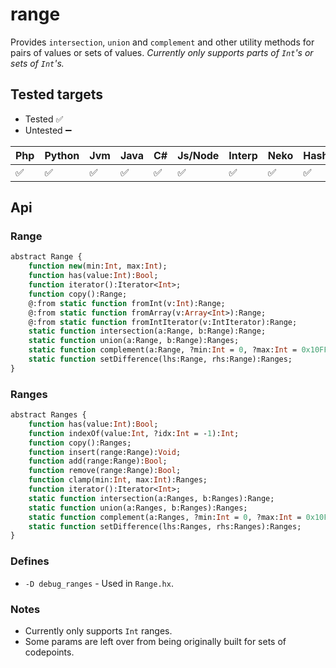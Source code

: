 # range

Provides `intersection`, `union` and `complement` and other utility methods for
pairs of values or sets of values. _Currently only supports parts of `Int`'s or sets of `Int`'s._

## Tested targets

- Tested ✅
- Untested ➖

| Php | Python | Jvm |Java | C# | Js/Node | Interp | Neko | HashLink | Lua | CPP |
| - | -| - | - | - |- | -| - | - | - | - |
| ✅ | ✅     | ✅ |✅  | ✅ | ✅     | ✅ | ✅  | ✅       | ➖ | ➖ |

## Api

### Range

```Haxe
abstract Range {
    function new(min:Int, max:Int);
    function has(value:Int):Bool;
    function iterator():Iterator<Int>;
    function copy():Range;
    @:from static function fromInt(v:Int):Range;
    @:from static function fromArray(v:Array<Int>):Range;
    @:from static function fromIntIterator(v:IntIterator):Range;
    static function intersection(a:Range, b:Range):Range;
    static function union(a:Range, b:Range):Ranges;
    static function complement(a:Range, ?min:Int = 0, ?max:Int = 0x10FFFF):Ranges;
    static function setDifference(lhs:Range, rhs:Range):Ranges;
}
```

### Ranges

```Haxe
abstract Ranges {
    function has(value:Int):Bool;
    function indexOf(value:Int, ?idx:Int = -1):Int;
    function copy():Ranges;
    function insert(range:Range):Void;
    function add(range:Range):Bool;
    function remove(range:Range):Bool;
    function clamp(min:Int, max:Int):Ranges;
    function iterator():Iterator<Int>;
    static function intersection(a:Ranges, b:Ranges):Range;
    static function union(a:Ranges, b:Ranges):Ranges;
    static function complement(a:Ranges, ?min:Int = 0, ?max:Int = 0x10FFFF):Ranges;
    static function setDifference(lhs:Ranges, rhs:Ranges):Ranges;
}
```

### Defines

- `-D debug_ranges` - Used in `Range.hx`.

### Notes

- Currently only supports `Int` ranges.
- Some params are left over from being originally built for sets of codepoints.